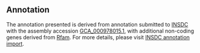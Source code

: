 

Annotation
----------

The annotation presented is derived from annotation submitted to
[INSDC](http://www.insdc.org) with the assembly accession
[GCA\_000978015.1](http://www.ebi.ac.uk/ena/data/view/GCA_000978015.1),
with additional non-coding genes derived from
[Rfam](http://rfam.xfam.org/). For more details, please visit [INSDC
annotation
import](http://ensemblgenomes.org/info/data/insdc_annotation).
